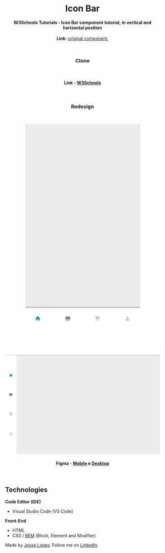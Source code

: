 <h1 align="center">
  Icon Bar
</h1>

<h4 align="center">
  <strong>W3Schools Tutorials</strong> - Icon Bar component tutorial, in vertical and horizontal position
</h4>

<p align="center">
  <strong>Link:</strong>
    <a href="https://www.w3schools.com/howto/howto_css_icon_bar.asp">
      original component.
    </a>
  <br>
</p>

<br>

<h3 align="center">
  Clone
</h3>

<br>

<h4 align="center">
  Link - 
  <a href="https://github.com/JesseLopesDev/web_tutorials/tree/master/tutorials/components/001_icon-bar">
    W3Schools
  </a>
</h4>

<br>

<h3 align="center">
  Redesign
</h3>

<br>

<p align="center">
  <img src="https://github.com/JesseLopesDev/web_components/blob/master/components/001_icon-bar/design/prototypes/mobile/icon-bar.jpg" alt />
  <br>
</p>

<br>

<p align="center">
  <img src="https://github.com/JesseLopesDev/web_components/blob/master/components/001_icon-bar/design/prototypes/desktop/icon-bar.jpg" alt />
  <br>
</p>

<h4 align="center">
  Figma - 
  <a href="https://github.com/JesseLopesDev/web_components/blob/master/components/001_icon-bar/design/prototypes/mobile/icon-bar.jpg">Mobile</a> e 
  <a href="https://github.com/JesseLopesDev/web_components/blob/master/components/001_icon-bar/design/prototypes/desktop/icon-bar.jpg">Desktop</a>
</h4>

<br>

## Technologies

**Code Editor (IDE)**

  - Visual Studio Code (VS Code)

**Front-End**

  - HTML
  - CSS / [BEM](http://getbem.com/introduction/) (Block, Element and Modifier)

Made by [Jesse Lopes](https://github.com/JesseLopesDev). Follow me on [LinkedIn](https://www.linkedin.com/in/jess%C3%A9-lopes-050aa1170/).
